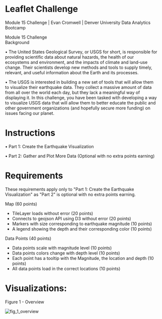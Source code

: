 # Leaflet Challenge
Module 15 Challenge | Evan Cromwell | Denver University Data Analytics Bootcamp

Module 15 Challenge Background                                                       

•	The United States Geological Survey, or USGS for short, is responsible for providing scientific data about natural hazards, the health of our ecosystems and environment, and the impacts of climate and land-use change. Their scientists develop new methods and tools to supply timely, relevant, and useful information about the Earth and its processes.

•	The USGS is interested in building a new set of tools that will allow them to visualize their earthquake data. They collect a massive amount of data from all over the world each day, but they lack a meaningful way of displaying it. In this challenge, you have been tasked with developing a way to visualize USGS data that will allow them to better educate the public and other government organizations (and hopefully secure more funding) on issues facing our planet.

# Instructions

•	Part 1: Create the Earthquake Visualization

•	Part 2: Gather and Plot More Data (Optional with no extra points earning)

# Requirements

These requirements apply only to "Part 1: Create the Earthquake Visualization" as "Part 2" is optional with no extra points earning.

Map (60 points)
- TileLayer loads without error (20 points)
- Connects to geojson API using D3 without error (20 points)
- Markers with size corresponding to earthquake magnitude (10 points)
- A legend showing the depth and their corresponding color (10 points)

Data Points (40 points)
- Data points scale with magnitude level (10 points)
- Data points colors change with depth level (10 points)
- Each point has a tooltip with the Magnitude, the location and depth (10 points)
- All data points load in the correct locations (10 points)

# Visualizations:

Figure 1 - Overview

![fig_1_overview](https://github.com/eacromwell/leaflet-challenge/assets/123791177/8850ecd2-2731-4d88-b37f-5096ab4e191e)

